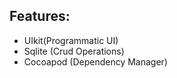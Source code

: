 ## Features:
 - UIkit(Programmatic UI)
 - Sqlite (Crud Operations)
 - Cocoapod (Dependency Manager)
